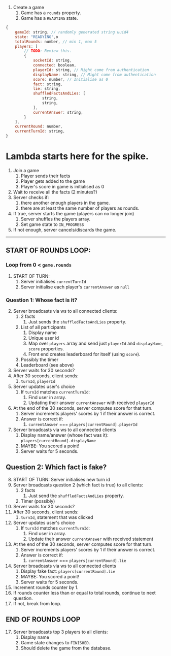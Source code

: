 1. Create a game
   1. Game has a `rounds` property.
   2. Game has a `READYING` state.

```js
{
    gameId: string, // randomly generated string uuid4
    state: "READYING",o
    totalRounds: number, // min 1, max 5
    players: [
        // TODO: Review this.
        {
            socketId: string,
            connected: boolean,
            playerId: string, // Might come from authentication
            displayName: string, // Might come from authentication
            score: number, // Initialise as 0
            fact: string,
            lie: string,
            shuffledFactsAndLies: [
                string,
                string,
            ],
            currentAnswer: string,
        }
    ],
    currentRound: number,
    currentTurnId: string,
}
```

# Lambda starts here for the spike.

1. Join a game
   1. Player sends their facts
   2. Player gets added to the game
   3. Player's score in game is initialised as 0
2. Wait to receive all the facts (2 minutes?)
3. Server checks if:
   1. there another enough players in the game.
   2. there are at least the same number of players as rounds.
4. If true, server starts the game (players can no longer join)
   1. Server shuffles the players array.
   2. Set game state to `IN_PROGRESS`
5. If not enough, server cancels/discards the game.

---

## START OF ROUNDS LOOP:

### Loop from 0 < `game.rounds`

1. START OF TURN:
   1. Server initialises `currentTurnId`
   2. Server initialise each player's `currentAnswer` as `null`

### Question 1: Whose fact is it?

2. Server broadcasts via ws to all connected clients:
   1. 2 facts
      1. Just sends the `shuffledFactsAndLies` property.
   2. List of all participants
      1. Display name
      2. Unique user id
      3. Map over `players` array and send just `playerId` and `displayName`, `score` properties.
      4. Front end creates leaderboard for itself (using `score`).
   3. Possibly the timer
   4. Leaderboard (see above)
3. Server waits for 30 seconds?
4. After 30 seconds, client sends:
   1. `turnId`, `playerId`
5. Server updates user's choice
   1. If `turnId` matches `currentTurnId`:
      1. Find user in array.
      2. Updating their answer `currentAnswer` with received `playerId`
6. At the end of the 30 seconds, server computes score for that turn.
   1. Server increments players' scores by 1 if their answer is correct.
   2. Answer is correct if:
      1. `currentAnswer` === `players[currentRound].playerId`
7. Server broadcasts via ws to all connected clients
   1. Display name/answer (whose fact was it): `players[currentRound].displayName`
   2. MAYBE: You scored a point!
   3. Server waits for 5 seconds.

## Question 2: Which fact is fake?

8. START OF TURN: Server initialises new turn id
9. Server broadcasts question 2 (which fact is true) to all clients:
   1. 2 facts
      1. Just send the `shuffledFactsAndLies` property.
   2. Timer (possibly)
10. Server waits for 30 seconds?
11. After 30 seconds, client sends:
    1. `turnId`, statement that was clicked
12. Server updates user's choice
    1. If `turnId` matches `currentTurnId`:
       1. Find user in array.
       2. Update their answer `currentAnswer` with received statement
13. At the end of the 30 seconds, server computes score for that turn.
    1. Server increments players' scores by 1 if their answer is correct.
    2. Answer is correct if:
       1. `currentAnswer` === `players[currentRound].lie`
14. Server broadcasts via ws to all connected clients
    1. Display fake fact: `players[currentRound].lie`
    2. MAYBE: You scored a point!
    3. Server waits for 5 seconds.
15. Increment rounds counter by 1.
16. If rounds counter less than or equal to total rounds, continue to next question.
17. If not, break from loop.

## END OF ROUNDS LOOP

17. Server broadcasts top 3 players to all clients:
    1.  Display name
    2.  Game state changes to `FINISHED`.
    3.  Should delete the game from the database.
